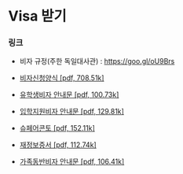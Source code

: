 # Visa 받기

### 링크

* 비자 규정\(주한 독일대사관\) : https://goo.gl/oU9Brs
* [비자신청양식 \[pdf, 708.51k\]](http://www.seoul.diplo.de/contentblob/1441412/Daten/4808067/antragsformular_d.pdf)
* [유학생비자 안내문 \[pdf, 100.73k\]](http://www.seoul.diplo.de/contentblob/1435888/Daten/7799110/studienvisum_d.pdf)
* [입학지원비자 안내문 \[pdf, 129.81k\]](http://www.seoul.diplo.de/contentblob/1435890/Daten/7799116/studienbewerbervisum_d.pdf)

* [슈페어콘토 \[pdf, 152.11k\]](http://www.seoul.diplo.de/contentblob/4876324/Daten/7918033/Sperrkonto_d.pdf)
* [재정보증서 \[pdf, 112.74k\]](http://www.seoul.diplo.de/contentblob/3356116/Daten/7799118/verpflichtungserklrung_d.pdf)
* [가족동반비자 안내문 \[pdf, 106.41k\]](http://www.seoul.diplo.de/contentblob/1456104/Daten/7918038/familienvisum_d.pdf)



